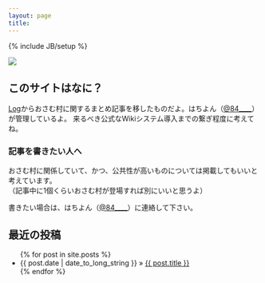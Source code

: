```yaml
---
layout: page
title: 
---
```


{% include JB/setup %}


[![](https://c2.staticflickr.com/8/7362/9823661783_161f93c7c4_c.jpg)](http://www.flickr.com/photos/s083027/9823661783/)

## このサイトはなに？
[Log](http://844196.hatenablog.com/)からおさむ村に関するまとめ記事を移したものだよ。はちよん（[@84____](http://twitter.com/84____)）が管理しているよ。  
来るべき公式なWikiシステム導入までの繋ぎ程度に考えてね。

### 記事を書きたい人へ
おさむ村に関係していて、かつ、公共性が高いものについては掲載してもいいと考えています。  
（記事中に1個くらいおさむ村が登場すれば別にいいと思うよ）

書きたい場合は、はちよん（[@84____](http://twitter.com/84____)）に連絡して下さい。

## 最近の投稿

<ul class="posts">
  {% for post in site.posts %}
    <li><span>{{ post.date | date_to_long_string }}</span> &raquo; <a href="{{ BASE_PATH }}{{ post.url }}">{{ post.title }}</a></li>
  {% endfor %}
</ul>

